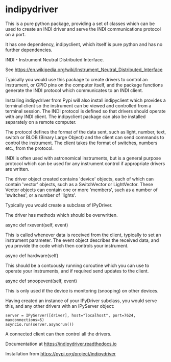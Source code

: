 # indipydriver

This is a pure python package, providing a set of classes which can be used to create an INDI driver and serve the INDI communications protocol on a port.

It has one dependency, indipyclient, which itself is pure python and has no further dependencies.

INDI - Instrument Neutral Distributed Interface.

See https://en.wikipedia.org/wiki/Instrument_Neutral_Distributed_Interface

Typically you would use this package to create drivers to control an instrument, or GPIO pins on the computer itself, and the package functions generate the INDI protocol which communicates to an INDI client.

Installing indipydriver from Pypi will also install indipyclient which provides a terminal client so the instrument can be viewed and controlled from a terminal session. The INDI protocol is defined so that drivers should operate with any INDI client. The indipyclient package can also be installed separately on a remote computer.

The protocol defines the format of the data sent, such as light, number, text, switch or BLOB (Binary Large Object) and the client can send commands to control the instrument.  The client takes the format of switches, numbers etc., from the protocol.

INDI is often used with astronomical instruments, but is a general purpose protocol which can be used for any instrument control if appropriate drivers are written.

The driver object created contains 'device' objects, each of which can contain 'vector' objects, such as a SwitchVector or LightVector. These Vector objects can contain one or more 'members', such as a number of 'switches', or a number of 'lights'.

Typically you would create a subclass of IPyDriver.

The driver has methods which should be overwritten.

async def rxevent(self, event)

This is called whenever data is received from the client, typically to set an instrument parameter. The event object describes the received data, and you provide the code which then controls your instrument.

async def hardware(self)

This should be a contuously running coroutine which you can use to operate your instruments, and if required send updates to the client.

async def snoopevent(self, event)

This is only used if the device is monitoring (snooping) on other devices.

Having created an instance of your IPyDriver subclass, you would serve this, and any other drivers with an IPyServer object:

    server = IPyServer([driver], host="localhost", port=7624, maxconnections=5)
    asyncio.run(server.asyncrun())

A connected client can then control all the drivers.

Documentation at https://indipydriver.readthedocs.io

Installation from https://pypi.org/project/indipydriver
